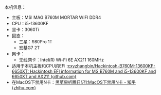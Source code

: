 本机信息：
- 主板：MSI MAG B760M MORTAR WIFI DDR4
- CPU：i5-13600KF
- 显卡：3060Ti
- 固态：
	- 三星：980Pro 1T
	- 宏基G7 2T
- 网卡：
	- 无线网卡：Intel(R) Wi-Fi 6E AX211 160MHz
- 适用于本机主板和CPU的EFI :[cxyzhangbin/Hackintosh-B760M-13600KF-6650XT: Hackintosh EFI information for MS B760M and i5-13600KF and 6650XT and AX211 (github.com)](https://github.com/cxyzhangbin/Hackintosh-B760M-13600KF-6650XT/tree/master)
- 在MacOS下禁用N卡：[黑苹果折腾日记1:MacOS下禁用N卡 - 知乎 (zhihu.com)](https://zhuanlan.zhihu.com/p/436460948)